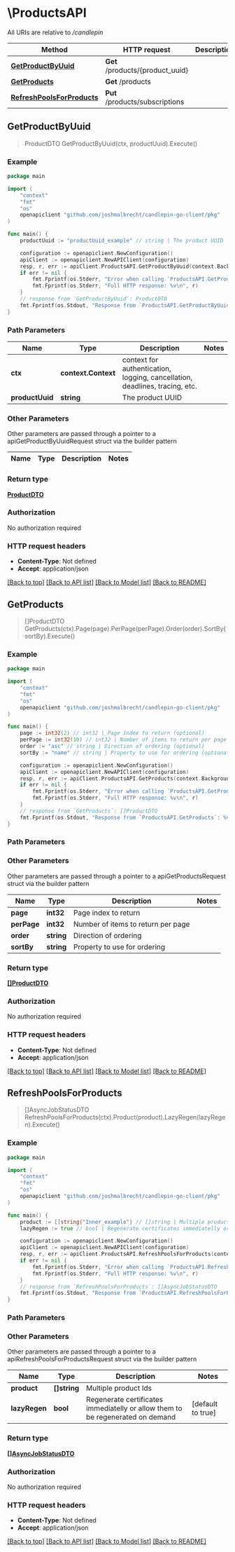 # \ProductsAPI

All URIs are relative to */candlepin*

Method | HTTP request | Description
------------- | ------------- | -------------
[**GetProductByUuid**](ProductsAPI.md#GetProductByUuid) | **Get** /products/{product_uuid} | 
[**GetProducts**](ProductsAPI.md#GetProducts) | **Get** /products | 
[**RefreshPoolsForProducts**](ProductsAPI.md#RefreshPoolsForProducts) | **Put** /products/subscriptions | 



## GetProductByUuid

> ProductDTO GetProductByUuid(ctx, productUuid).Execute()





### Example

```go
package main

import (
	"context"
	"fmt"
	"os"
	openapiclient "github.com/joshmalbrecht/candlepin-go-client/pkg"
)

func main() {
	productUuid := "productUuid_example" // string | The product UUID

	configuration := openapiclient.NewConfiguration()
	apiClient := openapiclient.NewAPIClient(configuration)
	resp, r, err := apiClient.ProductsAPI.GetProductByUuid(context.Background(), productUuid).Execute()
	if err != nil {
		fmt.Fprintf(os.Stderr, "Error when calling `ProductsAPI.GetProductByUuid``: %v\n", err)
		fmt.Fprintf(os.Stderr, "Full HTTP response: %v\n", r)
	}
	// response from `GetProductByUuid`: ProductDTO
	fmt.Fprintf(os.Stdout, "Response from `ProductsAPI.GetProductByUuid`: %v\n", resp)
}
```

### Path Parameters


Name | Type | Description  | Notes
------------- | ------------- | ------------- | -------------
**ctx** | **context.Context** | context for authentication, logging, cancellation, deadlines, tracing, etc.
**productUuid** | **string** | The product UUID | 

### Other Parameters

Other parameters are passed through a pointer to a apiGetProductByUuidRequest struct via the builder pattern


Name | Type | Description  | Notes
------------- | ------------- | ------------- | -------------


### Return type

[**ProductDTO**](ProductDTO.md)

### Authorization

No authorization required

### HTTP request headers

- **Content-Type**: Not defined
- **Accept**: application/json

[[Back to top]](#) [[Back to API list]](../README.md#documentation-for-api-endpoints)
[[Back to Model list]](../README.md#documentation-for-models)
[[Back to README]](../README.md)


## GetProducts

> []ProductDTO GetProducts(ctx).Page(page).PerPage(perPage).Order(order).SortBy(sortBy).Execute()





### Example

```go
package main

import (
	"context"
	"fmt"
	"os"
	openapiclient "github.com/joshmalbrecht/candlepin-go-client/pkg"
)

func main() {
	page := int32(2) // int32 | Page index to return (optional)
	perPage := int32(10) // int32 | Number of items to return per page (optional)
	order := "asc" // string | Direction of ordering (optional)
	sortBy := "name" // string | Property to use for ordering (optional)

	configuration := openapiclient.NewConfiguration()
	apiClient := openapiclient.NewAPIClient(configuration)
	resp, r, err := apiClient.ProductsAPI.GetProducts(context.Background()).Page(page).PerPage(perPage).Order(order).SortBy(sortBy).Execute()
	if err != nil {
		fmt.Fprintf(os.Stderr, "Error when calling `ProductsAPI.GetProducts``: %v\n", err)
		fmt.Fprintf(os.Stderr, "Full HTTP response: %v\n", r)
	}
	// response from `GetProducts`: []ProductDTO
	fmt.Fprintf(os.Stdout, "Response from `ProductsAPI.GetProducts`: %v\n", resp)
}
```

### Path Parameters



### Other Parameters

Other parameters are passed through a pointer to a apiGetProductsRequest struct via the builder pattern


Name | Type | Description  | Notes
------------- | ------------- | ------------- | -------------
 **page** | **int32** | Page index to return | 
 **perPage** | **int32** | Number of items to return per page | 
 **order** | **string** | Direction of ordering | 
 **sortBy** | **string** | Property to use for ordering | 

### Return type

[**[]ProductDTO**](ProductDTO.md)

### Authorization

No authorization required

### HTTP request headers

- **Content-Type**: Not defined
- **Accept**: application/json

[[Back to top]](#) [[Back to API list]](../README.md#documentation-for-api-endpoints)
[[Back to Model list]](../README.md#documentation-for-models)
[[Back to README]](../README.md)


## RefreshPoolsForProducts

> []AsyncJobStatusDTO RefreshPoolsForProducts(ctx).Product(product).LazyRegen(lazyRegen).Execute()





### Example

```go
package main

import (
	"context"
	"fmt"
	"os"
	openapiclient "github.com/joshmalbrecht/candlepin-go-client/pkg"
)

func main() {
	product := []string{"Inner_example"} // []string | Multiple product Ids
	lazyRegen := true // bool | Regenerate certificates immediatelly or allow them to be regenerated on demand (optional) (default to true)

	configuration := openapiclient.NewConfiguration()
	apiClient := openapiclient.NewAPIClient(configuration)
	resp, r, err := apiClient.ProductsAPI.RefreshPoolsForProducts(context.Background()).Product(product).LazyRegen(lazyRegen).Execute()
	if err != nil {
		fmt.Fprintf(os.Stderr, "Error when calling `ProductsAPI.RefreshPoolsForProducts``: %v\n", err)
		fmt.Fprintf(os.Stderr, "Full HTTP response: %v\n", r)
	}
	// response from `RefreshPoolsForProducts`: []AsyncJobStatusDTO
	fmt.Fprintf(os.Stdout, "Response from `ProductsAPI.RefreshPoolsForProducts`: %v\n", resp)
}
```

### Path Parameters



### Other Parameters

Other parameters are passed through a pointer to a apiRefreshPoolsForProductsRequest struct via the builder pattern


Name | Type | Description  | Notes
------------- | ------------- | ------------- | -------------
 **product** | **[]string** | Multiple product Ids | 
 **lazyRegen** | **bool** | Regenerate certificates immediatelly or allow them to be regenerated on demand | [default to true]

### Return type

[**[]AsyncJobStatusDTO**](AsyncJobStatusDTO.md)

### Authorization

No authorization required

### HTTP request headers

- **Content-Type**: Not defined
- **Accept**: application/json

[[Back to top]](#) [[Back to API list]](../README.md#documentation-for-api-endpoints)
[[Back to Model list]](../README.md#documentation-for-models)
[[Back to README]](../README.md)

